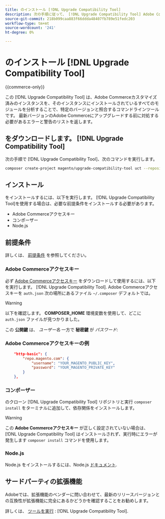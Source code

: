 ```yaml
---
title: のインストール [!DNL Upgrade Compatibility Tool]
description: 次の手順に従って、 [!DNL Upgrade Compatibility Tool] Adobe Commerceプロジェクト用
source-git-commit: 218b099caa883f66ddda48407fb789e51fedc203
workflow-type: tm+mt
source-wordcount: '241'
ht-degree: 0%

---
```



# のインストール [!DNL Upgrade Compatibility Tool]

{{commerce-only}}

この [!DNL Upgrade Compatibility Tool] は、Adobe Commerceカスタマイズ済みのインスタンスを、そのインスタンスにインストールされているすべてのモジュールを分析することで、特定のバージョンと照合するコマンドラインツールです。 最新バージョンのAdobe Commerceにアップグレードする前に対処する必要があるエラーと警告のリストを返します。

## をダウンロードします。 [!DNL Upgrade Compatibility Tool]

次の手順で [!DNL Upgrade Compatibility Tool]、次のコマンドを実行します。

```bash
composer create-project magento/upgrade-compatibility-tool uct --repository https://repo.magento.com
```

## インストール

をインストールするには、以下を実行します。 [!DNL Upgrade Compatibility Tool]を使用する場合は、必要な前提条件をインストールする必要があります。

* Adobe Commerceアクセスキー
* コンポーザー
* Node.js

## 前提条件

詳しくは、 [前提条件](../upgrade-compatibility-tool/prerequisites.md) を参照してください。

### Adobe Commerceアクセスキー

必ず [Adobe Commerceアクセスキー](https://devdocs.magento.com/marketplace/sellers/profile-information.html#access-keys) をダウンロードして使用するには、以下を実行します。 [!DNL Upgrade Compatibility Tool]. Adobe Commerceアクセスキーを `auth.json` 次の場所にあるファイル `~/.composer` デフォルトでは。

>[!WARNING]
>
>以下を確認します。 **COMPOSER_HOME** 環境変数を使用して、どこに `auth.json` ファイルが見つかりました。

この **公開鍵** は、 _ユーザー名_ 一方で **秘密鍵** が _パスワード_:

### Adobe Commerceアクセスキーの例

```json
    "http-basic": {
        "repo.magento.com": {
            "username": "YOUR_MAGENTO_PUBLIC_KEY",
            "password": "YOUR_MAGENTO_PRIVATE_KEY"
        }
    },
```

### コンポーザー

のクローン [!DNL Upgrade Compatibility Tool] リポジトリと実行 `composer install` をターミナルに追加して、依存関係をインストールします。

>[!WARNING]
>
>この **Adobe Commerceアクセスキー** が正しく設定されていない場合は、 [!DNL Upgrade Compatibility Tool] はインストールされず、実行時にエラーが発生します `composer install` コマンドを使用します。

### Node.js

Node.js をインストールするには、Node.js [ドキュメント](https://nodejs.dev/learn/how-to-install-nodejs).

## サードパーティの拡張機能

Adobeでは、拡張機能のベンダーに問い合わせて、最新のリリースバージョンとの互換性が拡張機能に完全にあるかどうかを確認することをお勧めします。

詳しくは、 [ツールを実行](../upgrade-compatibility-tool/run.md) : [!DNL Upgrade Compatibility Tool].
